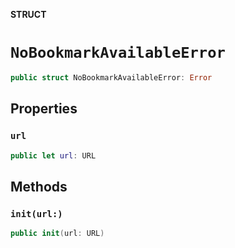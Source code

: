 **STRUCT**

# `NoBookmarkAvailableError`

```swift
public struct NoBookmarkAvailableError: Error
```

## Properties
### `url`

```swift
public let url: URL
```

## Methods
### `init(url:)`

```swift
public init(url: URL)
```

